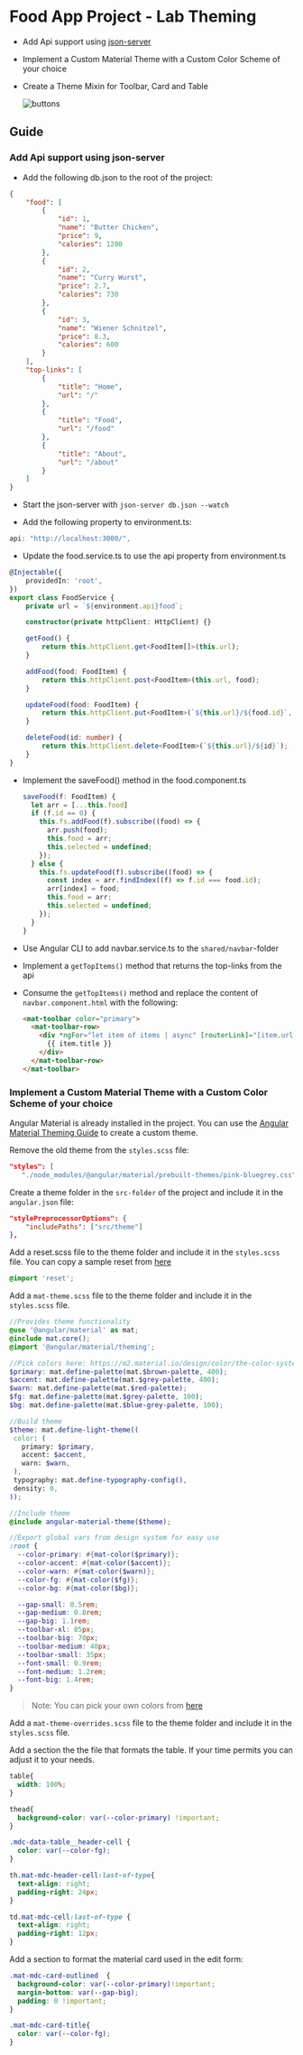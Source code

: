 # Food App Project - Lab Theming

- Add Api support using [json-server](https://github.com/typicode/json-server)

- Implement a Custom Material Theme with a Custom Color Scheme of your choice

- Create a Theme Mixin for Toolbar, Card and Table

    ![buttons](_images/food-design.png)

## Guide

### Add Api support using json-server

-   Add the following db.json to the root of the project:

```json
{
    "food": [
        {
            "id": 1,
            "name": "Butter Chicken",
            "price": 9,
            "calories": 1200
        },
        {
            "id": 2,
            "name": "Curry Wurst",
            "price": 2.7,
            "calories": 730
        },
        {
            "id": 3,
            "name": "Wiener Schnitzel",
            "price": 8.3,
            "calories": 600
        }
    ],
    "top-links": [
        {
            "title": "Home",
            "url": "/"
        },
        {
            "title": "Food",
            "url": "/food"
        },
        {
            "title": "About",
            "url": "/about"
        }
    ]
}
```

-   Start the json-server with `json-server db.json --watch`

-   Add the following property to environment.ts:

  ```typescript
  api: "http://localhost:3000/",
  ```

-   Update the food.service.ts to use the api property from environment.ts

  ```typescript
  @Injectable({
      providedIn: 'root',
  })
  export class FoodService {
      private url = `${environment.api}food`;

      constructor(private httpClient: HttpClient) {}

      getFood() {
          return this.httpClient.get<FoodItem[]>(this.url);
      }

      addFood(food: FoodItem) {
          return this.httpClient.post<FoodItem>(this.url, food);
      }

      updateFood(food: FoodItem) {
          return this.httpClient.put<FoodItem>(`${this.url}/${food.id}`, food);
      }

      deleteFood(id: number) {
          return this.httpClient.delete<FoodItem>(`${this.url}/${id}`);
      }
  }
  ```

- Implement the saveFood() method in the food.component.ts

  ```typescript
  saveFood(f: FoodItem) {
    let arr = [...this.food]
    if (f.id == 0) {
      this.fs.addFood(f).subscribe((food) => {
        arr.push(food);
        this.food = arr;
        this.selected = undefined;
      });
    } else {
      this.fs.updateFood(f).subscribe((food) => {
        const index = arr.findIndex((f) => f.id === food.id);
        arr[index] = food;
        this.food = arr;
        this.selected = undefined;
      });
    }
  }
  ```

- Use Angular CLI to add navbar.service.ts to the `shared/navbar`-folder

- Implement a `getTopItems()` method that returns the top-links from the api

- Consume the `getTopItems()` method and replace the content of `navbar.component.html` with the following:

  ```html
  <mat-toolbar color="primary">
    <mat-toolbar-row>
      <div *ngFor="let item of items | async" [routerLink]="[item.url]">
        {{ item.title }}
      </div>
    </mat-toolbar-row>
  </mat-toolbar>
  ```

### Implement a Custom Material Theme with a Custom Color Scheme of your choice

Angular Material is already installed in the project. You can use the [Angular Material Theming Guide](https://material.angular.io/guide/theming) to create a custom theme.

Remove the old theme from the `styles.scss` file:

```json
"styles": [
   "./node_modules/@angular/material/prebuilt-themes/pink-bluegrey.css",
```   

Create a theme folder in the `src-folder` of the project and include it in the `angular.json` file:

```json
"stylePreprocessorOptions": {
    "includePaths": ["src/theme"]
},
```

Add a reset.scss file to the theme folder and include it in the `styles.scss` file. You can copy a sample reset from [here](https://meyerweb.com/eric/tools/css/reset/)

```scss
@import 'reset';
```

Add a `mat-theme.scss` file to the theme folder and include it in the `styles.scss` file.

```scss
//Provides theme functionality
@use '@angular/material' as mat;
@include mat.core();
@import '@angular/material/theming';

//Pick colors here: https://m2.material.io/design/color/the-color-system.html#color-usage-and-palettes
$primary: mat.define-palette(mat.$brown-palette, 400);
$accent: mat.define-palette(mat.$grey-palette, 400);
$warn: mat.define-palette(mat.$red-palette);
$fg: mat.define-palette(mat.$grey-palette, 100);
$bg: mat.define-palette(mat.$blue-grey-palette, 100);

//Build theme
$theme: mat.define-light-theme((
 color: (
   primary: $primary,
   accent: $accent,
   warn: $warn,
 ),
 typography: mat.define-typography-config(),
 density: 0,
));

//Include theme
@include angular-material-theme($theme);

//Export global vars from design system for easy use
:root {
  --color-primary: #{mat-color($primary)};
  --color-accent: #{mat-color($accent)};
  --color-warn: #{mat-color($warn)};
  --color-fg: #{mat-color($fg)};
  --color-bg: #{mat-color($bg)};

  --gap-small: 0.5rem;
  --gap-medium: 0.8rem;
  --gap-big: 1.1rem;
  --toolbar-xl: 85px;
  --toolbar-big: 70px;
  --toolbar-medium: 40px;
  --toolbar-small: 35px;
  --font-small: 0.9rem;
  --font-medium: 1.2rem;
  --font-big: 1.4rem;
}
```

>Note: You can pick your own colors from [here](https://m2.material.io/design/color/the-color-system.html#color-usage-and-palettes)

Add a `mat-theme-overrides.scss` file to the theme folder and include it in the `styles.scss` file.

Add a section the the file that formats the table. If your time permits you can adjust it to your needs.

```scss
table{
  width: 100%;
}

thead{
  background-color: var(--color-primary) !important;
}

.mdc-data-table__header-cell {
  color: var(--color-fg);
}

th.mat-mdc-header-cell:last-of-type{
  text-align: right;
  padding-right: 24px;
}

td.mat-mdc-cell:last-of-type {
  text-align: right;
  padding-right: 12px;
}
```

Add a section to format the material card used in the edit form:

```scss
.mat-mdc-card-outlined  {
  background-color: var(--color-primary)!important;
  margin-bottom: var(--gap-big);
  padding: 0 !important;
}

.mat-mdc-card-title{
  color: var(--color-fg);
}
```